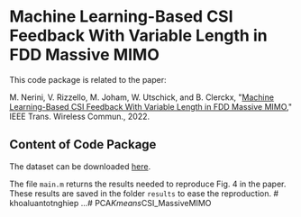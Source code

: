 # Machine Learning-Based CSI Feedback With Variable Length in FDD Massive MIMO

This code package is related to the paper:

M. Nerini, V. Rizzello, M. Joham, W. Utschick, and B. Clerckx, "[Machine Learning-Based CSI Feedback With Variable Length in FDD Massive MIMO](https://ieeexplore.ieee.org/document/9928062)," IEEE Trans. Wireless Commun., 2022.

## Content of Code Package

The dataset can be downloaded [here](https://www.dropbox.com/scl/fo/qrwfwygxs801qoh88miwd/h?dl=0&rlkey=xblkn11p83eu0mn2j8hcksjtp).

The file `main.m` returns the results needed to reproduce Fig. 4 in the paper.
These results are saved in the folder `results` to ease the reproduction.
#   k h o a l u a n t o t n g h i e p 
 
 
...#   P C A _ K m e a n s _ C S I _ M a s s i v e M I M O  
 